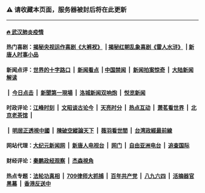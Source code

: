 ### ⚠️ 请收藏本页面，服务器被封后将在此更新

---

#### [🔥 武汉肺炎疫情](http://157.230.197.218:10000/videos/corona/)

#### 热门喜剧：[揭秘央视运作喜剧《大裤衩》](http://157.230.197.218:10000/videos/res/big-shorts/) &nbsp;|&nbsp;[揭秘红朝乱象喜剧《雷人水浒》](http://157.230.197.218:10000/videos/res/OutlawsOfMarsh/) &nbsp;|&nbsp;[新唐人时事小品](http://157.230.197.218:10000/videos/res/comedy/)

#### 新闻点评：[世界的十字路口](http://157.230.197.218/tanghao/) &nbsp;|&nbsp; [新闻看点](http://157.230.197.218/news-insight/) &nbsp;|&nbsp;[中国禁闻](http://157.230.197.218/ntdtv-news/) &nbsp;|&nbsp; [新闻拍案惊奇](http://157.230.197.218/dayu/) &nbsp;|&nbsp; [大陆新闻解读](http://157.230.197.218/ntdtv-comedy/)
####   &nbsp;|&nbsp;  [今日点击](http://157.230.197.218/news-click/)  &nbsp;|&nbsp; [新聞第一現場](http://157.230.197.218/primary-scene/) &nbsp;|&nbsp; [洛城新闻双响炮](http://157.230.197.218/la-news/) &nbsp;|&nbsp; [悦览新闻](http://157.230.197.218/dingyue/)

#### 时政评论：[江峰时刻](http://157.230.197.218/today-in-history/) &nbsp;|&nbsp; [文昭谈古论今](http://157.230.197.218/wenzhao/) &nbsp;|&nbsp; [天亮时分](http://157.230.197.218/tianliang/) &nbsp;|&nbsp; [热点互动](http://157.230.197.218/ntdtv-rdhd/) &nbsp;|&nbsp; [萧茗看世界](http://157.230.197.218/simonegao/) &nbsp;|&nbsp; [北京老茶馆](http://157.230.197.218/teahouse/)  &nbsp;|&nbsp;  
####   &nbsp;|&nbsp;  [明居正透視中國](http://157.230.197.218/decoding-china/)  &nbsp;|&nbsp; [陳破空縱論天下](http://157.230.197.218/pokong/)  &nbsp;|&nbsp; [薇羽看世間](http://157.230.197.218/weiyu/)  &nbsp;|&nbsp; [台湾政經最前線](http://157.230.197.218/taiwan/)   

#### 网站代理：[大纪元新闻网](http://157.230.197.218:10080/gb/) &nbsp;|&nbsp; [新唐人电视台](http://157.230.197.218:8808/gb/) &nbsp;|&nbsp; [网门](http://157.230.197.218:11000/) &nbsp;|&nbsp; [自由亚洲电台](http://157.230.197.218:9800/mandarin/) &nbsp;|&nbsp; [追查国际](http://157.230.197.218:10010/)

#### 财经评论：[秦鹏政经观察](http://157.230.197.218/qinpeng/) &nbsp;|&nbsp; [杰森視角 ](http://157.230.197.218/jason/)

#### 热点专题：[法轮功真相](http://157.230.197.218:10000/videos/truth.html) &nbsp;|&nbsp; [709律师大抓捕](http://157.230.197.218:10000/videos/709/) &nbsp;|&nbsp; [百年共产党](http://157.230.197.218:10000/videos/ccp.html) &nbsp;|&nbsp; [八九六四](http://157.230.197.218:10000/videos/88/)  &nbsp;|&nbsp; [活摘器官黑幕](http://157.230.197.218:10000/videos/res/Organs/)  &nbsp;|&nbsp; [香港反送中](http://157.230.197.218:10000/videos/res/hk/) 

<img src='http://gfw-breaker.win/link5.md' width='0px' height='0px'/>
